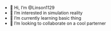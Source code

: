 - 👋 Hi, I’m @Linson1129
- 👀 I’m interested in simulation reality
- 🌱 I’m currently learning basic thing
- 💞️ I’m looking to collaborate on a cool parterner

<!---
Linson1129/Linson1129 is a ✨ special ✨ repository because its `README.md` (this file) appears on your GitHub profile.
You can click the Preview link to take a look at your changes.
--->
